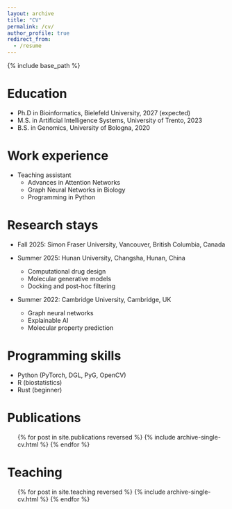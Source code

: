 ```yaml
---
layout: archive
title: "CV"
permalink: /cv/
author_profile: true
redirect_from:
  - /resume
---
```


{% include base_path %}

Education
======
* Ph.D in Bioinformatics, Bielefeld University, 2027 (expected)
* M.S. in Artificial Intelligence Systems, University of Trento, 2023
* B.S. in Genomics, University of Bologna, 2020

Work experience
======
* Teaching assistant
  * Advances in Attention Networks 
  * Graph Neural Networks in Biology 
  * Programming in Python 

Research stays
======
* Fall 2025: Simon Fraser University, Vancouver, British Columbia, Canada

* Summer 2025: Hunan University, Changsha, Hunan, China
  * Computational drug design
  * Molecular generative models
  * Docking and post-hoc filtering 

* Summer 2022: Cambridge University, Cambridge, UK
  * Graph neural networks
  * Explainable AI
  * Molecular property prediction

  
Programming skills
======
* Python (PyTorch, DGL, PyG, OpenCV)
* R (biostatistics)
* Rust (beginner)

Publications
======
  <ul>{% for post in site.publications reversed %}
    {% include archive-single-cv.html %}
  {% endfor %}</ul>
  
Teaching
======
  <ul>{% for post in site.teaching reversed %}
    {% include archive-single-cv.html %}
  {% endfor %}</ul>
  
